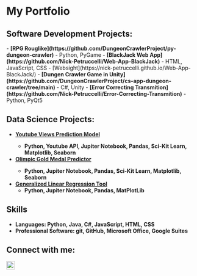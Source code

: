 <h1>My Portfolio 

<h2> Software Development Projects:</h2>
- <b>[RPG Rouglike](https://github.com/DungeonCrawlerProject/py-dungeon-crawler)</b>
  - Python, PyGame
- <b>[BlackJack Web App](https://github.com/Nick-Petruccelli/Web-App-BlackJack)</b>
  - HTML, JavaScript, CSS
  - [Websight](https://nick-petruccelli.github.io/Web-App-BlackJack/)
- <b>[Dungen Crawler Game in Unity](https://github.com/DungeonCrawlerProject/cs-app-dungeon-crawler/tree/main)</b>
  - C#, Unity
- <b>[Error Correcting Transmition](https://github.com/Nick-Petruccelli/Error-Correcting-Transmition)</b>
  - Python, PyQt5

<h2> Data Science Projects:</h2>

- <b>[Youtube Views Prediction Model](https://github.com/Nick-Petruccelli/YT-Views-Prediction_Model)
  - Python, Youtube API, Jupiter Notebook, Pandas, Sci-Kit Learn, Matplotlib, Seaborn
- <b>[Olimpic Gold Medal Predictor](https://github.com/Nick-Petruccelli/Olimpic-Medal-Predicter)
  - Python, Jupiter Notebook, Pandas, Sci-Kit Learn, Matplotlib, Seaborn
- <b>[Generalized Linear Regression Tool](https://github.com/Nick-Petruccelli/Generalized-Linear-Regretion-Tool)</b>
  - Python, Jupiter Notebook, Pandas, MatPlotLib
  
<h2>Skills</h2>

  - Languages: Python, Java, C#, JavaScript, HTML, CSS
  - Professional Software: git, GitHub, Microsoft Office, Google Suites

<h2> Connect with me:</h2>

[<img align="left" alt="JoshMadakor | LinkedIn" width="22px" src="https://cdn.jsdelivr.net/npm/simple-icons@v3/icons/linkedin.svg" />][linkedin]

[linkedin]: https://www.linkedin.com/in/nick-petruccelli-b8717625a/

